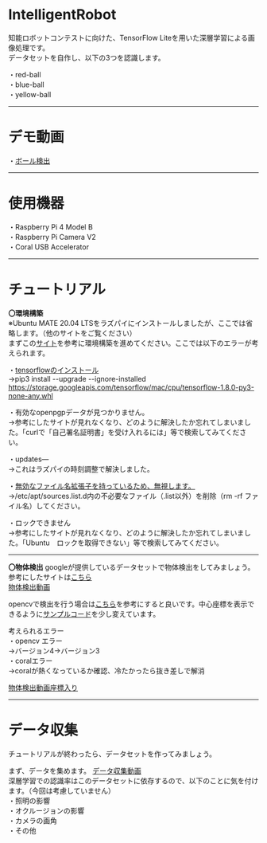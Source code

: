 # IntelligentRobot
知能ロボットコンテストに向けた、TensorFlow Liteを用いた深層学習による画像処理です。   
データセットを自作し、以下の3つを認識します。

・red-ball   
・blue-ball   
・yellow-ball
***
# デモ動画
・[ボール検出](https://youtu.be/1wTWfVXPn9M)
***
# 使用機器
・Raspberry Pi 4 Model B   
・Raspberry Pi Camera V2   
・Coral USB Accelerator   
***
# チュートリアル
**〇環境構築**   
※Ubuntu MATE 20.04 LTSをラズパイにインストールしましたが、ここでは省略します。（他のサイトをご覧ください）   
まずこの[サイト](https://coral.ai/docs/accelerator/get-started/#requirements)を参考に環境構築を進めてください。ここでは以下のエラーが考えられます。


・[tensorflowのインストール](https://temcee.hatenablog.com/entry/tensorflow_install_error)   
→pip3 install --upgrade --ignore-installed https://storage.googleapis.com/tensorflow/mac/cpu/tensorflow-1.8.0-py3-none-any.whl

・有効なopenpgpデータが見つかりません。   
→参考にしたサイトが見れなくなり、どのように解決したか忘れてしまいました。「curlで「自己署名証明書」を受け入れるには」等で検索してみてください。

・updates—   
→これはラズパイの時刻調整で解決しました。

・[無効なファイル名拡張子を持っているため、無視します。](http://ja.uwenku.com/question/p-tueaecyz-gy.html)   
→/etc/apt/sources.list.d内の不必要なファイル（.list以外）を削除（rm -rf ファイル名）してください。

・ロックできません   
→参考にしたサイトが見れなくなり、どのように解決したか忘れてしまいました。「Ubuntu　ロックを取得できない」等で検索してみてください。   
***
**〇物体検出**
googleが提供しているデータセットで物体検出をしてみましょう。参考にしたサイトは[こちら](https://qiita.com/rhene/items/1d6c267b1b739f337a75)   
[物体検出動画](https://youtu.be/tYLJrUAgkyY)   

opencvで検出を行う場合は[こちら](https://github.com/Ryusei-Baba/IntelligentRobot/blob/main/ball_detection.py)を参考にすると良いです。中心座標を表示できるように[サンプルコード](https://github.com/google-coral/examples-camera/blob/master/opencv/detect.py)を少し変えています。   

考えられるエラー   
・opencv エラー   
→バージョン4→バージョン3   
・coralエラー   
→coralが熱くなっているか確認、冷たかったら抜き差しで解消

[物体検出動画座標入り](https://youtu.be/rCMAQIY7D6E)
***
# データ収集
チュートリアルが終わったら、データセットを作ってみましょう。   

まず、データを集めます。
[データ収集動画](https://youtu.be/IRnpN5iPdIw)   
深層学習での認識率はこのデータセットに依存するので、以下のことに気を付けます。（今回は考慮していません）   
・照明の影響   
・オクルージョンの影響   
・カメラの画角   
・その他   
